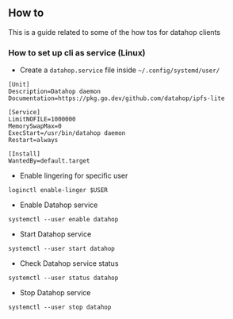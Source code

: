 ## How to

This is a guide related to some of the how tos for datahop clients

### How to set up cli as service (Linux)

- Create a `datahop.service` file inside `~/.config/systemd/user/`

```
[Unit]
Description=Datahop daemon
Documentation=https://pkg.go.dev/github.com/datahop/ipfs-lite

[Service]
LimitNOFILE=1000000
MemorySwapMax=0
ExecStart=/usr/bin/datahop daemon
Restart=always

[Install]
WantedBy=default.target
```

- Enable lingering for specific user

```
loginctl enable-linger $USER
```

- Enable Datahop service

```
systemctl --user enable datahop
```

- Start Datahop service

```
systemctl --user start datahop
```

- Check Datahop service status

```
systemctl --user status datahop
```

- Stop Datahop service

```
systemctl --user stop datahop
```